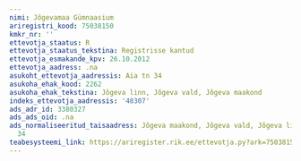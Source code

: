 ```yaml
---
nimi: Jõgevamaa Gümnaasium
ariregistri_kood: 75038150
kmkr_nr: ''
ettevotja_staatus: R
ettevotja_staatus_tekstina: Registrisse kantud
ettevotja_esmakande_kpv: 26.10.2012
ettevotja_aadress: .na
asukoht_ettevotja_aadressis: Aia tn 34
asukoha_ehak_kood: 2262
asukoha_ehak_tekstina: Jõgeva linn, Jõgeva vald, Jõgeva maakond
indeks_ettevotja_aadressis: '48307'
ads_adr_id: 3380327
ads_ads_oid: .na
ads_normaliseeritud_taisaadress: Jõgeva maakond, Jõgeva vald, Jõgeva linn, Aia tn
  34
teabesysteemi_link: https://ariregister.rik.ee/ettevotja.py?ark=75038150&ref=rekvisiidid
---
```

